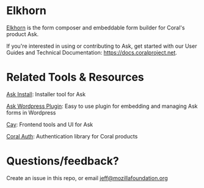 # Elkhorn

[Elkhorn](https://github.com/coralproject/elkhorn) is the form composer and embeddable form builder for Coral's product Ask.

If you're interested in using or contributing to Ask, get started with our User Guides and Technical Documentation: https://docs.coralproject.net. 

# Related Tools & Resources

[Ask Install](https://github.com/coralproject/ask-install): Installer tool for Ask

[Ask Wordpress Plugin](https://github.com/coralproject/ask-wp-plugin): Easy to use plugin for embedding and managing Ask forms in Wordpress

[Cay](https://github.com/coralproject/cay): Frontend tools and UI for Ask

[Coral Auth](https://github.com/coralproject/coral-auth): Authentication library for Coral products

# Questions/feedback?

Create an issue in this repo, or email jeff@mozillafoundation.org

